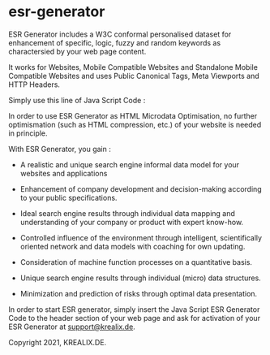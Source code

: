 # esr-generator

ESR Generator includes a W3C conformal personalised dataset for enhancement of specific, logic, fuzzy and random keywords as charactersied by your web page content.

It works for Websites, Mobile Compatible Websites and Standalone Mobile Compatible Websites and uses Public Canonical Tags, Meta Viewports and HTTP Headers.

Simply use this line of Java Script Code : <br>

<script type="text/javascript" src="http://www.krealix.de/yourdomainname/esr_generator_krealix.js"></script>

In order to use ESR Generator as HTML Microdata Optimisation, no further optimismation (such as HTML compression, etc.) 
of your website is needed in principle.

With ESR Generator, you gain : 

- A realistic and unique search engine informal data model for your websites and applications 

- Enhancement of company development and decision-making according to your public specifications.

- Ideal search engine results through individual data mapping and understanding of your company or product with expert know-how.

- Controlled influence of the environment through intelligent, scientifically oriented network and data models with coaching for own updating.
	
- Consideration of machine function processes on a quantitative basis. 

- Unique search engine results through individual (micro) data structures.

- Minimization and prediction of risks through optimal data presentation.

In order to start ESR generator, simply insert the Java Script ESR Generator Code to the header section of your web page and ask for activation of your ESR Generator at support@krealix.de.

Copyright 2021, 
KREALIX.DE.
